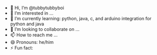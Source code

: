 - 👋 Hi, I’m @tubbytubbyboi
- 👀 I’m interested in ...
- 🌱 I’m currently learning: python, java, c, and arduino integration for python and java
- 💞️ I’m looking to collaborate on ...
- 📫 How to reach me ...
- 😄 Pronouns: he/him
- ⚡ Fun fact: 

<!---
tubbytubbyboi/tubbytubbyboi is a ✨ special ✨ repository because its `README.md` (this file) appears on your GitHub profile.
You can click the Preview link to take a look at your changes.
--->
